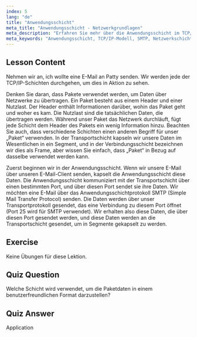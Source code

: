 ```yaml
---
index: 5
lang: "de"
title: "Anwendungsschicht"
meta_title: "Anwendungsschicht - Netzwerkgrundlagen"
meta_description: "Erfahren Sie mehr über die Anwendungsschicht im TCP/IP-Modell, wie sie Daten für E-Mails (SMTP) verarbeitet und welche Rolle sie in der Netzwerkkommunikation spielt. Verstehen Sie Netzwerkschichten."
meta_keywords: "Anwendungsschicht, TCP/IP-Modell, SMTP, Netzwerkschichten, Linux-Netzwerk, Anfänger-Tutorial, Netzwerkkommunikation"
---
```


## Lesson Content

Nehmen wir an, ich wollte eine E-Mail an Patty senden. Wir werden jede der TCP/IP-Schichten durchgehen, um dies in Aktion zu sehen.

Denken Sie daran, dass Pakete verwendet werden, um Daten über Netzwerke zu übertragen. Ein Paket besteht aus einem Header und einer Nutzlast. Der Header enthält Informationen darüber, wohin das Paket geht und woher es kam. Die Nutzlast sind die tatsächlichen Daten, die übertragen werden. Während unser Paket das Netzwerk durchläuft, fügt jede Schicht dem Header des Pakets ein wenig Information hinzu. Beachten Sie auch, dass verschiedene Schichten einen anderen Begriff für unser „Paket“ verwenden. In der Transportschicht kapseln wir unsere Daten im Wesentlichen in ein Segment, und in der Verbindungsschicht bezeichnen wir dies als Frame, aber wissen Sie einfach, dass „Paket“ in Bezug auf dasselbe verwendet werden kann.

Zuerst beginnen wir in der Anwendungsschicht. Wenn wir unsere E-Mail über unseren E-Mail-Client senden, kapselt die Anwendungsschicht diese Daten. Die Anwendungsschicht kommuniziert mit der Transportschicht über einen bestimmten Port, und über diesen Port sendet sie ihre Daten. Wir möchten eine E-Mail über das Anwendungsschichtprotokoll SMTP (Simple Mail Transfer Protocol) senden. Die Daten werden über unser Transportprotokoll gesendet, das eine Verbindung zu diesem Port öffnet (Port 25 wird für SMTP verwendet). Wir erhalten also diese Daten, die über diesen Port gesendet werden, und diese Daten werden an die Transportschicht gesendet, um in Segmente gekapselt zu werden.

## Exercise

Keine Übungen für diese Lektion.

## Quiz Question

Welche Schicht wird verwendet, um die Paketdaten in einem benutzerfreundlichen Format darzustellen?

## Quiz Answer

Application
